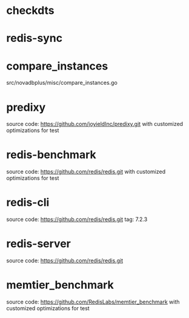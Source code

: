 # checkdts

# redis-sync

# compare_instances
src/novadbplus/misc/compare_instances.go

# predixy
source code: https://github.com/joyieldInc/predixy.git
with customized optimizations for test

# redis-benchmark
source code: https://github.com/redis/redis.git
with customized optimizations for test

# redis-cli
source code: https://github.com/redis/redis.git
tag: 7.2.3

# redis-server
source code: https://github.com/redis/redis.git

# memtier_benchmark
source code: https://github.com/RedisLabs/memtier_benchmark
with customized optimizations for test
